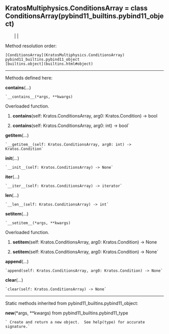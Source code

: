   
**KratosMultiphysics.ConditionsArray** = class
ConditionsArray(pybind11_builtins.pybind11_object)  
---  
`    `|   |

Method resolution order:

    [ConditionsArray](KratosMultiphysics.ConditionsArray)
    pybind11_builtins.pybind11_object
    [builtins.object](builtins.html#object)

* * *

Methods defined here:  

**__contains__**(...)

    `__contains__(*args, **kwargs)  
Overloaded  function.  
  
1. __contains__(self: Kratos.ConditionsArray, arg0: Kratos.Condition) -> bool  
  
2. __contains__(self: Kratos.ConditionsArray, arg0: int) -> bool`

**__getitem__**(...)

    `__getitem__(self: Kratos.ConditionsArray, arg0: int) -> Kratos.Condition`

**__init__**(...)

    `__init__(self: Kratos.ConditionsArray) -> None`

**__iter__**(...)

    `__iter__(self: Kratos.ConditionsArray) -> iterator`

**__len__**(...)

    `__len__(self: Kratos.ConditionsArray) -> int`

**__setitem__**(...)

    `__setitem__(*args, **kwargs)  
Overloaded  function.  
  
1. __setitem__(self: Kratos.ConditionsArray, arg0: Kratos.Condition) -> None  
  
2. __setitem__(self: Kratos.ConditionsArray, arg0: Kratos.Condition) -> None`

**append**(...)

    `append(self: Kratos.ConditionsArray, arg0: Kratos.Condition) -> None`

**clear**(...)

    `clear(self: Kratos.ConditionsArray) -> None`

* * *

Static methods inherited from pybind11_builtins.pybind11_object:  

**__new__**(*args, **kwargs) from pybind11_builtins.pybind11_type

    ` Create and return a new object.  See help(type) for accurate signature.`

